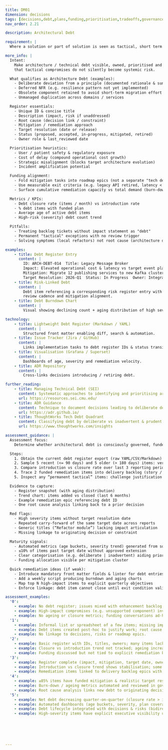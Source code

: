 ```yaml
---
title: DM01
dimension: decisions
tags: [decisions,debt,plans,funding,prioritisation,tradeoffs,governance,backlog,strategic-alignment,visibility]
nav_order: 2.21

description: Architectural Debt

requirement: |
  Where a solution or part of solution is seen as tactical, short term or introduces / persists tech & architecture debt, remediation plans **SHOULD** be in place and agreed with the relevant stakeholders and governance groups. Architecture Debt **SHOULD** be identified with implications, rationale and future mitigation plans (recorded in an Architecture Debt Register) Plans **SHOULD** be realistic and funded.

more_info: |
  Intent:
    Make architecture / technical debt visible, owned, prioritised and funded so
    that tactical compromises do not silently become systemic risk.

  What qualifies as Architecture Debt (examples):
    - Deliberate deviation from a principle (documented rationale & sunset date)
    - Deferred NFR (e.g. resilience pattern not yet implemented)
    - Obsolete component retained to avoid short-term migration effort
    - Unmanaged duplication across domains / services

  Register essentials:
    - Unique ID & concise title
    - Description (impact, risk if unaddressed)
    - Root cause (decision link / constraint)
    - Mitigation / remediation approach
    - Target resolution (date or release)
    - Status (proposed, accepted, in-progress, mitigated, retired)
    - Owner role & last_reviewed date

  Prioritisation heuristics:
    - User / patient safety & regulatory exposure
    - Cost of delay (compound operational cost growth)
    - Strategic misalignment (blocks target architecture evolution)
    - Incident amplification potential

  Funding alignment:
    - Fold mitigation tasks into roadmap epics (not a separate "tech debt" bucket)
    - Use measurable exit criteria (e.g. legacy API retired, latency < X ms)
    - Surface cumulative remediation capacity vs total demand (burn-down)

  Metrics / KPIs:
    - Debt closure rate (items / month) vs introduction rate
    - % debt items with funded plan
    - Average age of active debt items
    - High-risk (severity) debt count trend

  Pitfalls:
    - Treating backlog tickets without impact statement as "debt"
    - Permanent "tactical" exceptions with no review trigger
    - Solving symptoms (local refactors) not root cause (architecture decision)

examples: 
    - title: Debt Register Entry
      content: |
        ID: ARCH-DEBT-014  Title: Legacy Message Broker
        Impact: Elevated operational cost & latency vs target event platform.
        Mitigation: Migrate 12 publishing services to new Kafka cluster.
        Target Resolution: 2026-Q1  Status: In Progress  Owner: Integration Arch.
    - title: Risk-Linked Debt
      content: |
        Debt item referencing a corresponding risk register entry with common
        review cadence and mitigation alignment.
    - title: Debt Burndown Chart
      content: |
        Visual showing declining count + aging distribution of high severity items.

technology:
    - title: Lightweight Debt Register (Markdown / YAML)
      content: |
        Structured front matter enabling diff, search & automation.
    - title: Issue Tracker (Jira / GitHub)
      content: |
        Links implementation tasks to debt register IDs & status transitions.
    - title: Visualisation (Grafana / Superset)
      content: |
        Dashboards of age, severity and remediation velocity.
    - title: ADR Repository
      content: |
        Cross-links decisions introducing / retiring debt.

further_reading:
    - title: Managing Technical Debt (SEI)
      content: Systematic approaches to identifying and prioritising architectural debt.
      url: https://resources.sei.cmu.edu/
    - title: ADR Guidance
      content: Technique to document decisions leading to deliberate debt.
      url: https://adr.github.io/
    - title: ThoughtWorks Tech Debt Quadrant
      content: Classifying debt by deliberate vs inadvertent & prudent vs reckless.
      url: https://www.thoughtworks.com/insights

assessment_guidance: |
  Assessment focus:
    Determine whether architectural debt is consciously governed, funded and trending toward reduction—not merely enumerated.

  Steps:
    1. Obtain the current debt register export (raw YAML/CSV/Markdown) and count open vs mitigated vs retired items.
    2. Sample 5 recent (<= 90 days) and 5 older (> 180 days) items: verify each has rationale, impact, mitigation plan, target date, owner & linkage (ADR / risk / roadmap epic).
    3. Compare introduction vs closure rate over last 3 reporting periods—identify net burn-down or accumulation.
    4. Trace 2 funded remediation items into delivery backlog (story / epic alignment with measurable exit criteria).
    5. Inspect any “permanent tactical” items: challenge justification & review trigger.

  Evidence to capture:
    - Register snapshot (with aging distribution)
    - Trend chart: items added vs closed (last 6 months)
    - Example remediation epic referencing debt ID
    - One root cause analysis linking back to a prior decision

  Red flags:
    - High severity items without target resolution date
    - Repeated carry-forward of the same target date across reports
    - Generic titles (“Refactor module”) lacking impact articulation
    - Missing linkage to originating decision or constraint

  Maturity signals:
    - Automated metrics (age buckets, severity trend) generated from source repo
    - ≤10% of items past target date without approved extension
    - Clear categorisation (e.g. deliberate | inadvertent) aiding prioritisation
    - Funding allocation visible per mitigation cluster

  Quick remediation ideas (if weak):
    - Introduce mandatory front matter fields & linter for debt entries
    - Add a weekly script producing burndown and aging charts
    - Map top N high-impact items to explicit quarterly objectives
    - Enforce linkage: debt item cannot close until exit condition validated

assessment_examples:
  '0':
    - example: No debt register; issues mixed with enhancement backlog; tactical decisions undocumented.
    - example: High-impact compromises (e.g. unsupported component) invisible to governance forums.
    - example: No ageing or closure metrics; funding conversations ad‑hoc.
  '1':
    - example: Informal list or spreadsheet of a few items; missing impact, target date or owner.
    - example: Debt items created post‑hoc to justify work; root cause / rationale absent.
    - example: No linkage to decisions, risks or roadmap epics.
  '2':
    - example: Basic register with IDs, titles, owners; many items lack mitigation plan or target resolution.
    - example: Closure vs introduction trend not tracked; ageing increasing.
    - example: Funding discussed but not tied to explicit remediation backlog items.
  '3':
    - example: Register complete (impact, mitigation, target date, owner) for majority (≥70%) of known debt.
    - example: Introduction vs closure trend shows stabilisation; some ageing hotspots identified.
    - example: Remediation items linked to delivery backlog epics with measurable exit criteria.
  '4':
    - example: ≥85% items have funded mitigation & realistic target resolution; <15% past target without approved extension.
    - example: Burn-down / ageing metrics automated and reviewed in governance.
    - example: Root cause analysis links new debt to originating decisions; systemic sources addressed.
  '5':
    - example: Net debt decreasing quarter-on-quarter (closure rate > introduction rate) with published metrics.
    - example: Automated dashboards (age buckets, severity, plan coverage) drive prioritisation; ≤10% items overdue.
    - example: Debt lifecycle integrated with decisions & risks (bidirectional links); funding allocation transparent.
    - example: High-severity items have explicit executive visibility until mitigated.






---
```

